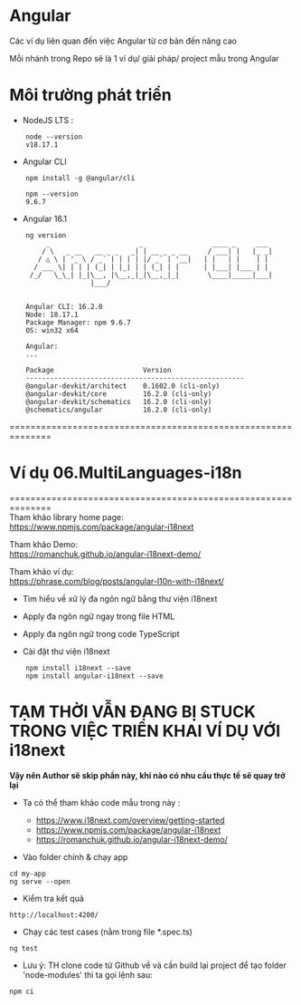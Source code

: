 
# Angular
Các ví dụ liên quan đến việc Angular từ cơ bản đến nâng cao

Mỗi nhánh trong Repo sẽ là 1 ví dụ/ giải pháp/ project mẫu trong Angular

# Môi trường phát triển
- NodeJS LTS : 
```
    node --version
    v18.17.1
```

- Angular CLI
```
    npm install -g @angular/cli
    
    npm --version
    9.6.7

```

- Angular 16.1
```
    ng version
         _                      _                 ____ _     ___
        / \   _ __   __ _ _   _| | __ _ _ __     / ___| |   |_ _|
       / △ \ | '_ \ / _` | | | | |/ _` | '__|   | |   | |    | |
      / ___ \| | | | (_| | |_| | | (_| | |      | |___| |___ | |
     /_/   \_\_| |_|\__, |\__,_|_|\__,_|_|       \____|_____|___|
                    |___/
    
    
    Angular CLI: 16.2.0
    Node: 18.17.1
    Package Manager: npm 9.6.7
    OS: win32 x64
    
    Angular:
    ...
    
    Package                      Version
    ------------------------------------------------------
    @angular-devkit/architect    0.1602.0 (cli-only)
    @angular-devkit/core         16.2.0 (cli-only)
    @angular-devkit/schematics   16.2.0 (cli-only)
    @schematics/angular          16.2.0 (cli-only)
```

==============================================================

# Ví dụ 06.MultiLanguages-i18n
==============================================================<br/>
Tham khảo library home page:<br/>
https://www.npmjs.com/package/angular-i18next

Tham khảo Demo: <br/>
https://romanchuk.github.io/angular-i18next-demo/

Tham khảo ví dụ: <br/>
https://phrase.com/blog/posts/angular-l10n-with-i18next/

- Tìm hiểu về xử lý đa ngôn ngữ bằng thư viện i18next
- Apply đa ngôn ngữ ngay trong file HTML
- Apply đa ngôn ngữ trong code TypeScript

- Cài đặt thư viện i18next
```
    npm install i18next --save
    npm install angular-i18next --save
```

# TẠM THỜI VẪN ĐANG BỊ STUCK TRONG VIỆC TRIỂN KHAI VÍ DỤ VỚI i18next
**Vậy nên Author sẽ skip phần này, khi nào có nhu cầu thực tế sẽ quay trở lại**
- Ta có thể tham khảo code mẫu trong này :
  - https://www.i18next.com/overview/getting-started
  - https://www.npmjs.com/package/angular-i18next
  - https://romanchuk.github.io/angular-i18next-demo/

- Vào folder chính & chạy app
```
cd my-app
ng serve --open
```

- Kiểm tra kết quả
```
http://localhost:4200/
```

- Chạy các test cases (nằm trong file *.spec.ts)
```
ng test
```

- Lưu ý: TH clone code từ Github về và cần build lại project để tạo folder 'node-modules' thì ta gọi lệnh sau:
```
npm ci
```
